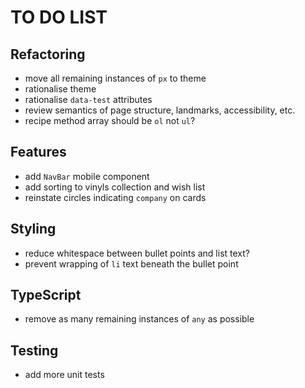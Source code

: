 # TO DO LIST

## Refactoring

- move all remaining instances of `px` to theme
- rationalise theme
- rationalise `data-test` attributes
- review semantics of page structure, landmarks, accessibility, etc.
- recipe method array should be `ol` not `ul`?

## Features

- add `NavBar` mobile component
- add sorting to vinyls collection and wish list
- reinstate circles indicating `company` on cards

## Styling

- reduce whitespace between bullet points and list text?
- prevent wrapping of `li` text beneath the bullet point

## TypeScript

- remove as many remaining instances of `any` as possible

## Testing

- add more unit tests
